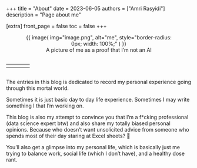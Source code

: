 +++
title = "About"
date = 2023-06-05
authors = ["Amri Rasyidi"]
description = "Page about me"

[extra]
front_page = false
toc = false
+++

<figure style="text-align:center">
      {{ image( img="image.png", alt="me", style="border-radius: 0px; width: 100%;" ) }}
      <figcaption>A picture of me as a proof that I’m not an AI</figcaption>
</figure>

<div style="display: flex; justify-content: center;">
    <table>
        <th>
            <a href="https://www.linkedin.com/in/amri-rasyidi/" target="_blank">
                <i class="fab fa-linkedin fa-2x"></i>
            </a>
        </th>
        <th>
            <a href="https://github.com/amrirasyidi" target="_blank">
                <i class="fab fa-github fa-2x"></i>
            </a>
        </th>
        <th>
            <a href="https://www.instagram.com/amrirrr/?hl=en" target="_blank">
                <i class="fab fa-instagram fa-2x"></i>
            </a>
        </th>
        <th>
            <a href="https://discord.com/users/440182319761063936" target="_blank">
                <i class="fa-brands fa-discord fa-2xl"></i>
            </a>
        </th>
    </table>
</div>


The entries in this blog is dedicated to record my personal experience going through this mortal world.

Sometimes it is just basic day to day life experience. Sometimes I may write something I that I’m working on.

This blog is also my attempt to convince you that I’m a f*cking professional (data science expert btw) and also share my totally biased personal opinions. Because who doesn’t want unsolicited advice from someone who spends most of their day staring at Excel sheets? 🗿

You’ll also get a glimpse into my personal life, which is basically just me trying to balance work, social life (which I don’t have), and a healthy dose rant.

<!-- ## Sounds good? 
Fill in the form below to get the latest info on this blog!

<iframe src="https://docs.google.com/forms/d/e/1FAIpQLSfk7HqxOlHiZYLQZhd7BtblQdSGgg6WdBmX6Bfi37xpWBjoxQ/viewform?embedded=true" width="640" height="300" frameborder="0" marginheight="0" marginwidth="0">Loading…</iframe> -->

<!-- https://forms.gle/F6tjxsaocscHJ3LR8 -->